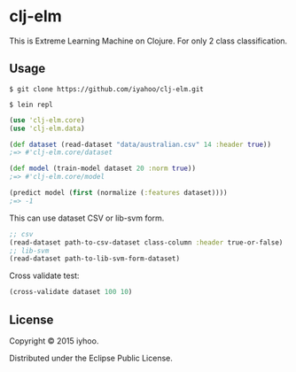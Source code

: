 # clj-elm

This is Extreme Learning Machine on Clojure. For only 2 class classification.  

## Usage

`$ git clone https://github.com/iyahoo/clj-elm.git`

`$ lein repl`

```clojure
(use 'clj-elm.core)  
(use 'clj-elm.data)  

(def dataset (read-dataset "data/australian.csv" 14 :header true))  
;=> #'clj-elm.core/dataset  

(def model (train-model dataset 20 :norm true))  
;=> #'clj-elm.core/model  

(predict model (first (normalize (:features dataset))))  
;=> -1  
```

This can use dataset CSV or lib-svm form.  

```clojure
;; csv  
(read-dataset path-to-csv-dataset class-column :header true-or-false)  
;; lib-svm  
(read-dataset path-to-lib-svm-form-dataset)  
```

Cross validate test:  

```clojure
(cross-validate dataset 100 10)
```

## License

Copyright © 2015 iyhoo.

Distributed under the Eclipse Public License.
